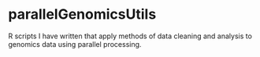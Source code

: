# parallelGenomicsUtils

R scripts I have written that apply methods of data cleaning and analysis to genomics data using parallel processing.
